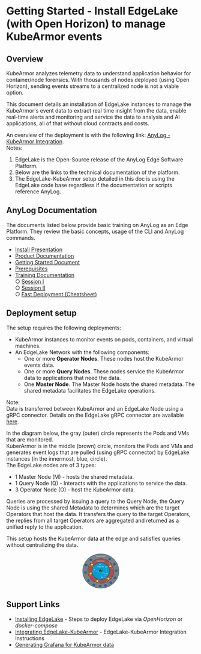# Getting Started - Install EdgeLake (with Open Horizon) to manage KubeArmor events

## Overview
KubeArmor analyzes telemetry data to understand application behavior for container/node forensics. 
With thousands of nodes deployed (using Open Horizon), sending events streams to a centralized node is not a viable option.   

This document details an installation of EdgeLake instances to manage the KubeArmor's event data to extract real time 
insight from the data, enable real-time alerts and monitoring and service the data to analysis and AI applications, 
all of that without cloud contracts and costs.

An overview of the deployment is with the following link: [AnyLog - KubeArmor Integration](https://wiki.lfedge.org/display/OH/AnyLog+-+KubeArmor+Integration).  
Notes:
1) EdgeLake is the Open-Source release of the AnyLog Edge Software Platform.  
2) Below are the links to the technical documentation of the platform.
3) The EdgeLake-KubeArmor setup detailed in this doc is using the EdgeLake code base regardless 
   if the documentation or scripts reference AnyLog.

## AnyLog Documentation
The documents listed below provide basic training on AnyLog as an Edge Platform. They review the basic concepts,
usage of the CLI and AnyLog commands.

* [Install Presentation](https://www.youtube.com/watch?v=mQS_VwQMYJc)
* [Product Documentation](https://github.com/AnyLog-co/documentation/blob/master/README.md)
* [Getting Started Document](https://github.com/AnyLog-co/documentation/blob/master/getting%20started.md)
* [Prerequisites](https://github.com/AnyLog-co/documentation/blob/master/training/prerequisite.md)
* [Training Documentation](https://github.com/AnyLog-co/documentation/blob/master/training/Overview.md)  
    ○ [Session I](https://github.com/AnyLog-co/documentation/blob/master/training/Session%20I%20(Demo).md)  
    ○ [Session II](https://github.com/AnyLog-co/documentation/blob/master/training/Session%20II%20(Deployment).md)  
    ○ [Fast Deployment (Cheatsheet)](https://github.com/AnyLog-co/documentation/blob/master/training/Fast%20Deployment.md)

## Deployment setup

The setup requires the following deployments:
* KubeArmor instances to monitor events on pods, containers, and virtual machines.
* An EdgeLake Network with the following components:
    * One or more **Operator Nodes**. These nodes host the KubeArmor events data.
    * One or more **Query Nodes**. These nodes service the KubeArmor data to applications that need the data.
    * One **Master Node**. The Master Node hosts the shared metadata. The shared metadata facilitates the EdgeLake operations. 

Note:  
Data is transferred between KubeArmor and an EdgeLake Node using a gRPC connector. Details on the EdgeLake 
gRPC connector are available [here](https://medium.com/anylog-network/the-anylog-grpc-service-f02ec3bd8a6a).

In the diagram below, the gray (outer) circle represents the Pods and VMs that are monitored.    
KuberArmor is in the middle (brown) circle, monitors the Pods and VMs and generates event logs that are pulled 
(using gRPC connector) by EdgeLake instances (in the innermost, blue, circle).  
The EdgeLake nodes are of 3 types:
* 1 Master Node (M) - hosts the shared metadata.
* 1 Query Node (Q) - Interacts with the applications to service the data.
* 3 Operator Node (O) - host the KubeArmor data.  

Queries are processed by issuing a query to the Query Node, the Query Node is using the shared Metadata to determines which are
  the target Operators that host the data. It transfers the query to the target Operators, the replies from all 
  target Operators are aggregated and returned as a unified reply to the application.
  
This setup hosts the KubeArmor data at the edge and satisfies queries without centralizing the data. 

<div align="center">
    <img align="center" src="../imgs/kubearmor_anylog_diagram.png" height="20%" width="20%" />
</div>

## Support Links 
* [Installing EdgeLake](Deploy_EdgeLake.md) - Steps to deploy EdgeLake via _OpenHorizon_ or _docker-compose_ 
* [Integrating EdgeLake-KubeArmor](EdgeLake_KubeArmor_integration.md) - EdgeLake-KubeArmor Integration Instructions
* [Generating Grafana for KubeArmor data](Import_Grafana_Dashboards.md)



